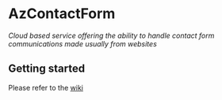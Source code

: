# AzContactForm

*Cloud based service offering the ability to handle contact form communications made usually from websites*

## Getting started
Please refer to the [wiki](https://github.com/tmutton/AzContactForm/wiki)
